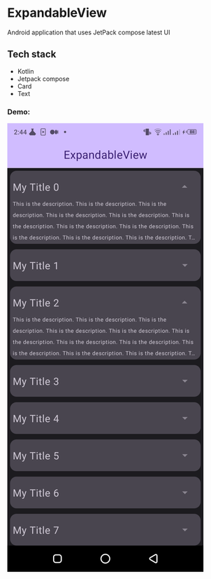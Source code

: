 # ExpandableView


Android application that uses JetPack compose latest UI

## Tech stack

- Kotlin
- Jetpack compose
- Card
- Text

### Demo:

[![Watch the video](https://github.com/zeshansahi/ExpandableView/blob/main/demos/screen-shot.png) ](https://github.com/zeshansahi/ExpandableView/blob/main/demos/demo_animation.mp4)

 
